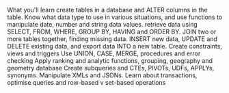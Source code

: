What you'll learn
create tables in a database and ALTER columns in the table.
Know what data type to use in various situations, and use functions to manipulate date, number and string data values.
retrieve data using SELECT, FROM, WHERE, GROUP BY, HAVING and ORDER BY.
JOIN two or more tables together, finding missing data.
INSERT new data, UPDATE and DELETE existing data, and export data INTO a new table.
Create constraints, views and triggers
Use UNION, CASE, MERGE, procedures and error checking
Apply ranking and analytic functions, grouping, geography and geometry database
Create subqueries and CTEs, PIVOTs, UDFs, APPLYs, synonyms.
Manipulate XMLs and JSONs.
Learn about transactions, optimise queries and row-based v set-based operations
